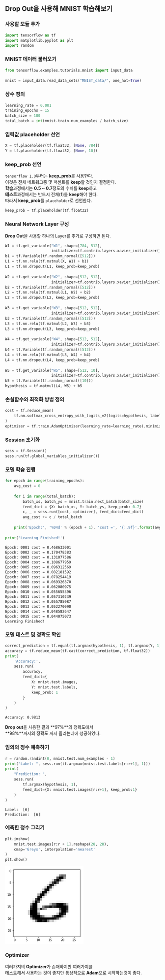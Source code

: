 
## Drop Out을 사용해 MNIST 학습해보기

### 사용할 모듈 추가


```python
import tensorflow as tf
import matplotlib.pyplot as plt
import random
```



### MNIST 데이터 불러오기


```python
from tensorflow.examples.tutorials.mnist import input_data

mnist = input_data.read_data_sets("MNIST_data/", one_hot=True)
```


### 상수 정의


```python
learning_rate = 0.001
training_epochs = 15
batch_size = 100
total_batch = int(mnist.train.num_examples / batch_size)
```

### 입력값 placeholder 선언


```python
X = tf.placeholder(tf.float32, [None, 784])
Y = tf.placeholder(tf.float32, [None, 10])
```

### keep_prob 선언
`tensorflow 1.0`부터는 **keep_prob**를 사용한다.<br/>
이것은 전체 네트워크중 몇 퍼센트를 **keep**할 것인지 결정한다.<br/>
**학습**과정에서는 **0.5 ~ 0.7**정도의 수치를 **keep**하고<br/>
**테스트**과정에서는 반드시 전체(**1**)를 **keep**해야 한다.<br/>
따라서 **keep_prob**를 `placeholder`로 선언한다.

```python
keep_prob = tf.placeholder(tf.float32)
```

### Neural Network Layer 구성
**Drop Out**을 사용할 하나의 Layer를 추가로 구성하면 된다.<br/>


```python
W1 = tf.get_variable("W1", shape=[784, 512],
                     initializer=tf.contrib.layers.xavier_initializer())
b1 = tf.Variable(tf.random_normal([512]))
L1 = tf.nn.relu(tf.matmul(X, W1) + b1)
L1 = tf.nn.dropout(L1, keep_prob=keep_prob)

W2 = tf.get_variable("W2", shape=[512, 512],
                     initializer=tf.contrib.layers.xavier_initializer())
b2 = tf.Variable(tf.random_normal([512]))
L2 = tf.nn.relu(tf.matmul(L1, W2) + b2)
L2 = tf.nn.dropout(L2, keep_prob=keep_prob)

W3 = tf.get_variable("W3", shape=[512, 512],
                     initializer=tf.contrib.layers.xavier_initializer())
b3 = tf.Variable(tf.random_normal([512]))
L3 = tf.nn.relu(tf.matmul(L2, W3) + b3)
L3 = tf.nn.dropout(L3, keep_prob=keep_prob)

W4 = tf.get_variable("W4", shape=[512, 512],
                     initializer=tf.contrib.layers.xavier_initializer())
b4 = tf.Variable(tf.random_normal([512]))
L4 = tf.nn.relu(tf.matmul(L3, W4) + b4)
L4 = tf.nn.dropout(L4, keep_prob=keep_prob)

W5 = tf.get_variable("W5", shape=[512, 10],
                     initializer=tf.contrib.layers.xavier_initializer())
b5 = tf.Variable(tf.random_normal([10]))
hypothesis = tf.matmul(L4, W5) + b5
```

### 손실함수와 최적화 방법 정의


```python
cost = tf.reduce_mean(
    tf.nn.softmax_cross_entropy_with_logits_v2(logits=hypothesis, labels=Y)
)
optimizer = tf.train.AdamOptimizer(learning_rate=learning_rate).minimize(cost)
```

### Session 초기화


```python
sess = tf.Session()
sess.run(tf.global_variables_initializer())
```

### 모델 학습 진행


```python
for epoch in range(training_epochs):
    avg_cost = 0

    for i in range(total_batch):
        batch_xs, batch_ys = mnist.train.next_batch(batch_size)
        feed_dict = {X: batch_xs, Y: batch_ys, keep_prob: 0.7}
        c, _ = sess.run([cost, optimizer], feed_dict=feed_dict)
        avg_cost += c / total_batch

    print('Epoch:', '%04d' % (epoch + 1), 'cost =', '{:.9f}'.format(avg_cost))

print('Learning Finished!')
```

    Epoch: 0001 cost = 0.468633001
    Epoch: 0002 cost = 0.170478383
    Epoch: 0003 cost = 0.131077586
    Epoch: 0004 cost = 0.108677959
    Epoch: 0005 cost = 0.096312569
    Epoch: 0006 cost = 0.082181592
    Epoch: 0007 cost = 0.078254419
    Epoch: 0008 cost = 0.069326370
    Epoch: 0009 cost = 0.062080975
    Epoch: 0010 cost = 0.055655396
    Epoch: 0011 cost = 0.057310239
    Epoch: 0012 cost = 0.055785087
    Epoch: 0013 cost = 0.052270090
    Epoch: 0014 cost = 0.048582647
    Epoch: 0015 cost = 0.044075073
    Learning Finished!


### 모델 테스트 및 정확도 확인


```python
correct_prediction = tf.equal(tf.argmax(hypothesis, 1), tf.argmax(Y, 1))
accuracy = tf.reduce_mean(tf.cast(correct_prediction, tf.float32))
print(
    'Accuracy:', 
    sess.run(
        accuracy, 
        feed_dict={
            X: mnist.test.images, 
            Y: mnist.test.labels, 
            keep_prob: 1
        }
    )
)
```

    Accuracy: 0.9813

**Drop out**을 사용한 결과 **97%**의 정확도에서<br/>
**98%**까지의 정확도 까지 올리는데에 성공하였다.<br/>

### 임의의 정수 예측하기


```python
r = random.randint(0, mnist.test.num_examples - 1)
print("Label: ", sess.run(tf.argmax(mnist.test.labels[r:r+1], 1)))
print(
    "Prediction: ", 
    sess.run(
        tf.argmax(hypothesis, 1), 
        feed_dict={X: mnist.test.images[r:r+1], keep_prob:1}
    )
)
```

    Label:  [6]
    Prediction:  [6]


### 예측한 정수 그리기


```python
plt.imshow(
    mnist.test.images[r:r + 1].reshape(28, 28), 
    cmap='Greys', interpolation='nearest'
)
plt.show()
```


![png](12.png)


### Optimizer
여러가지의 **Optimizer**가 존재하지만 여러가지를<br/>
테스트해서 사용하는 것이 좋지만 통상적으로 **Adam**으로 시작하는것이 좋다.<br/>
